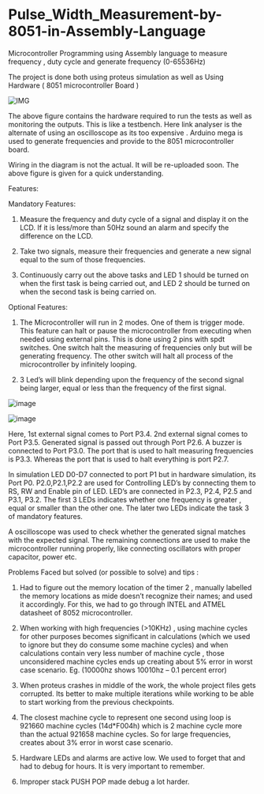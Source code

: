 # Pulse_Width_Measurement-by-8051-in-Assembly-Language
Microcontroller Programming using Assembly language to measure frequency , duty cycle and generate frequency (0-65536Hz)

The project is done both using proteus simulation as well as Using Hardware ( 8051 microcontroller Board )

![IMG](https://github.com/Mainul-Islam-07/Pulse_Width_Measurement-by-8051-in-Assembly-Language/assets/78782260/c1e2b892-c731-42aa-b1e1-a634d16d9f54)


The above figure contains the hardware required to run the tests as well as monitoring the outputs. This is like a testbench. Here link analyser is the alternate of using an oscilloscope as its too expensive . Arduino mega is used to generate frequencies and provide to the 8051 microcontroller board.

Wiring in the diagram is not the actual. It will be re-uploaded soon. The above figure is given for a quick understanding. 

Features:

Mandatory Features:


1. Measure the frequency and duty cycle of a signal and display it on the
LCD. If it is less/more than 50Hz sound an alarm and specify the
difference on the LCD.


2. Take two signals, measure their frequencies and generate a new signal
equal to the sum of those frequencies.


3. Continuously carry out the above tasks and LED 1 should be turned on
when the first task is being carried out, and LED 2 should be turned on
when the second task is being carried on.

Optional Features:


1. The Microcontroller will run in 2 modes. One of them is trigger mode.
This feature can halt or pause the microcontroller from executing when
needed using external pins. This is done using 2 pins with spdt switches.
One switch halt the measuring of frequencies only but will be generating
frequency. The other switch will halt all process of the microcontroller by
infinitely looping.


2. 3 Led’s will blink depending upon the frequency of the second signal
being larger, equal or less than the frequency of the first signal.


![image](https://github.com/Mainul-Islam-07/Pulse_Width_Measurement-by-8051-in-Assembly-Language/assets/78782260/497ff916-a8fb-4e70-9860-699c6d62280a)



![image](https://github.com/Mainul-Islam-07/Pulse_Width_Measurement-by-8051-in-Assembly-Language/assets/78782260/c9c4ab1c-370a-4d80-b1e0-b4251d25a157)

Here, 1st external signal comes to Port P3.4. 2nd external signal comes to Port P3.5. Generated signal is passed out through Port P2.6. A buzzer is connected to Port P3.0. 
The port that is used to halt measuring frequencies is P3.3. Whereas the port that is used to halt everything is port P2.7. 

In simulation LED D0-D7 connected to port P1 but in hardware simulation, its Port P0. P2.0,P2.1,P2.2 are used for Controlling LED’s by connecting them to RS, RW and Enable pin of LED.
LED’s are connected in P2.3, P2.4, P2.5 and P3.1, P3.2. The first 3 LEDs indicates whether one frequency is greater , equal or smaller than the other one. The later two LEDs indicate the task 3 of mandatory features. 

A oscilloscope was used to check whether the generated signal matches with the expected signal.
The remaining connections are used to make the microcontroller running properly, like connecting oscillators with proper capacitor, power etc. 


Problems Faced but solved (or possible to solve) and tips :

1)	Had to figure out the memory location of the timer 2 , manually labelled the memory locations as mide doesn’t recognize their names; and used it accordingly. For this, we had to go through INTEL and ATMEL datasheet of 8052 microcontroller.

2)	When working with high frequencies (>10KHz) , using machine cycles for other purposes becomes significant in calculations (which we used to ignore but they do consume some machine cycles) and when calculations contain very less number of machine cycle , those unconsidered machine cycles ends up creating about 5% error in worst case scenario.
Eg. (10000hz shows 10010hz – 0.1 percent error) 

3)	When proteus crashes in middle of the work, the whole project files gets corrupted. Its better to make multiple iterations while working to be able to start working from the previous checkpoints.

4)	The closest machine cycle to represent one second using loop is 921660 machine cycles (14d*F004h) which is 2 machine cycle more than the actual 921658 machine cycles. So for large frequencies, creates about 3% error in worst case scenario.

5)	Hardware LEDs and alarms are active low. We used to forget that and had to debug for hours. It is very important to remember.

6)	Improper stack PUSH POP made debug a lot harder. 







